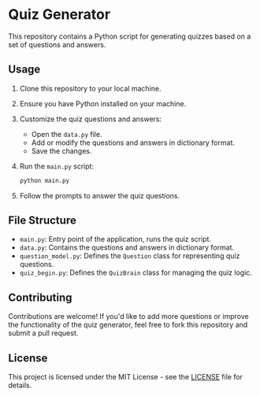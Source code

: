 
# Quiz Generator

This repository contains a Python script for generating quizzes based on a set of questions and answers.

## Usage

1. Clone this repository to your local machine.

2. Ensure you have Python installed on your machine.

3. Customize the quiz questions and answers:
   - Open the `data.py` file.
   - Add or modify the questions and answers in dictionary format.
   - Save the changes.

4. Run the `main.py` script:
   ```bash
   python main.py
   ```

5. Follow the prompts to answer the quiz questions.

## File Structure

- `main.py`: Entry point of the application, runs the quiz script.
- `data.py`: Contains the questions and answers in dictionary format.
- `question_model.py`: Defines the `Question` class for representing quiz questions.
- `quiz_begin.py`: Defines the `QuizBrain` class for managing the quiz logic.

## Contributing

Contributions are welcome! If you'd like to add more questions or improve the functionality of the quiz generator, feel free to fork this repository and submit a pull request.

## License

This project is licensed under the MIT License - see the [LICENSE](LICENSE) file for details.
```
